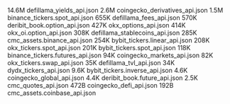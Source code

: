 14.6M defillama_yields_api.json
2.6M coingecko_derivatives_api.json
1.5M binance_tickers.spot_api.json
655K defillama_fees_api.json
570K deribit_book.option_api.json
427K okx_options_api.json
414K okx_oi.option_api.json
308K defillama_stablecoins_api.json
285K cmc_assets.binance_api.json
254K bybit_tickers.linear_api.json
208K okx_tickers.spot_api.json
201K bybit_tickers.spot_api.json
118K binance_tickers.futures_api.json
94K coingecko_markets_api.json
82K okx_tickers.swap_api.json
35K defillama_tvl_api.json
34K dydx_tickers_api.json
9.6K bybit_tickers.inverse_api.json
4.6K coingecko_global_api.json
4.4K deribit_book.future_api.json
2.5K cmc_quotes_api.json
472B coingecko_defi_api.json
192B cmc_assets.coinbase_api.json
